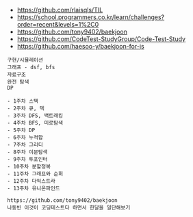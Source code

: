 - <https://github.com/rlaisqls/TIL> 
- <https://school.programmers.co.kr/learn/challenges?order=recent&levels=1%2C0>
- <https://github.com/tony9402/baekjoon> 
- <https://github.com/CodeTest-StudyGroup/Code-Test-Study>
- <https://github.com/haesoo-y/baekjoon-for-js> 


```
구현/시뮬레이션
그래프 - dsf, bfs
자료구조
완전 탐색
DP

- 1주차 스택
- 2주차 큐, 덱
- 3주차 DFS, 백트래킹
- 4주차 BFS, 미로탐색
- 5주차 DP
- 6주차 누적합
- 7주차 그리디
- 8주차 이분탐색
- 9주차 투포인터
- 10주차 분할정복
- 11주차 그래프와 순회
- 12주차 다익스트라
- 13주차 유니온파인드

https://github.com/tony9402/baekjoon
나동빈 이것이 코딩테스트다 하면서 한달을 일단해보기
```
